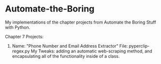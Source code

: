 # Automate-the-Boring
My implementations of the chapter projects from Automate the Boring Stuff with Python.

Chapter 7 Projects:

  1.  Name: "Phone Number and Email Address Extractor"
      File: pyperclip-regex.py
      My Tweaks: adding an automatic web-scraping method, and encapsulating all of the functionality inside of a class. 
